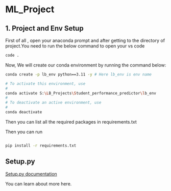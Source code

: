 # ML_Project

## 1. Project and Env Setup

First of all , open your anaconda prompt and after getting to the directory of project.You need to run the below command to open your vs code

```bash
code . 

```

Now, We will create our conda environment by running the command below:

```bash
conda create -p lb_env python==3.11 -y # Here lb_env is env name

# To activate this environment, use
#
conda activate S:\LB_Projects\Student_performance_predictor\lb_env
#
# To deactivate an active environment, use
#
conda deactivate

```

Then you can list all the required packages in requirements.txt

Then you can run

```bash

pip install -r requirements.txt

```

## Setup.py

[Setup.py documentation](https://setuptools.pypa.io/en/latest/userguide/quickstart.html)

You can learn about more here.


